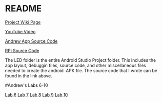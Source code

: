 # README #

[Project Wiki Page](https://bitbucket.org/theboredbros/source/wiki/Home)

[YouTube Video](https://www.youtube.com/watch?v=KHuwPriVj1I&t=19s)

[Andrew App Source Code](https://bitbucket.org/theboredbros/source/src/9c20e408e0f928506f2eb67558b9df443096dac2/LED/app/src/main/java/com/boredbros/led/?at=master)

[RPi Source Code](https://bitbucket.org/theboredbros/source/src/9c20e408e0f928506f2eb67558b9df443096dac2/RPi%20Source/Project.py?at=master&fileviewer=file-view-default)

The LED folder is the entire Android Studio Project folder. This includes the app layout, debuggin files, source code, and other miscellaneous files needed to create the android .APK file. The source code that I wrote can be found in the link above.

#Andrew's Labs 6-10

[Lab 6](https://bitbucket.org/theboredbros/source/wiki/Lab%206)
[Lab 7](https://bitbucket.org/theboredbros/source/wiki/Lab%207)
[Lab 8](https://bitbucket.org/theboredbros/source/wiki/Lab%208)
[Lab 9](https://bitbucket.org/theboredbros/source/wiki/Lab%209)
[Lab 10](https://bitbucket.org/theboredbros/source/wiki/Lab%2010)